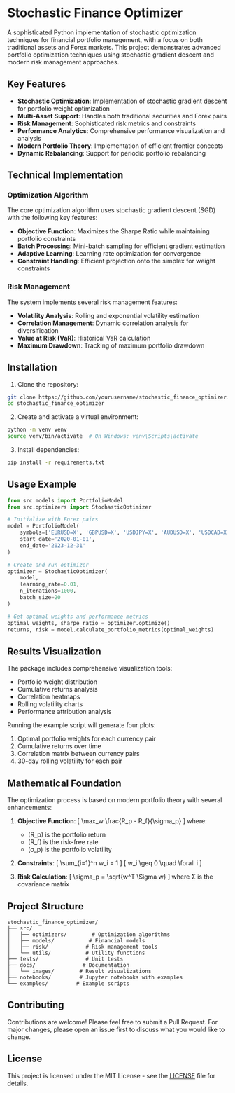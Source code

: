 # Stochastic Finance Optimizer

A sophisticated Python implementation of stochastic optimization techniques for financial portfolio management, with a focus on both traditional assets and Forex markets. This project demonstrates advanced portfolio optimization techniques using stochastic gradient descent and modern risk management approaches.

## Key Features

- **Stochastic Optimization**: Implementation of stochastic gradient descent for portfolio weight optimization
- **Multi-Asset Support**: Handles both traditional securities and Forex pairs
- **Risk Management**: Sophisticated risk metrics and constraints
- **Performance Analytics**: Comprehensive performance visualization and analysis
- **Modern Portfolio Theory**: Implementation of efficient frontier concepts
- **Dynamic Rebalancing**: Support for periodic portfolio rebalancing

## Technical Implementation

### Optimization Algorithm

The core optimization algorithm uses stochastic gradient descent (SGD) with the following key features:

- **Objective Function**: Maximizes the Sharpe Ratio while maintaining portfolio constraints
- **Batch Processing**: Mini-batch sampling for efficient gradient estimation
- **Adaptive Learning**: Learning rate optimization for convergence
- **Constraint Handling**: Efficient projection onto the simplex for weight constraints

### Risk Management

The system implements several risk management features:

- **Volatility Analysis**: Rolling and exponential volatility estimation
- **Correlation Management**: Dynamic correlation analysis for diversification
- **Value at Risk (VaR)**: Historical VaR calculation
- **Maximum Drawdown**: Tracking of maximum portfolio drawdown

## Installation

1. Clone the repository:
```bash
git clone https://github.com/yourusername/stochastic_finance_optimizer.git
cd stochastic_finance_optimizer
```

2. Create and activate a virtual environment:
```bash
python -m venv venv
source venv/bin/activate  # On Windows: venv\Scripts\activate
```

3. Install dependencies:
```bash
pip install -r requirements.txt
```

## Usage Example

```python
from src.models import PortfolioModel
from src.optimizers import StochasticOptimizer

# Initialize with Forex pairs
model = PortfolioModel(
    symbols=['EURUSD=X', 'GBPUSD=X', 'USDJPY=X', 'AUDUSD=X', 'USDCAD=X'],
    start_date='2020-01-01',
    end_date='2023-12-31'
)

# Create and run optimizer
optimizer = StochasticOptimizer(
    model,
    learning_rate=0.01,
    n_iterations=1000,
    batch_size=20
)

# Get optimal weights and performance metrics
optimal_weights, sharpe_ratio = optimizer.optimize()
returns, risk = model.calculate_portfolio_metrics(optimal_weights)
```

## Results Visualization

The package includes comprehensive visualization tools:

- Portfolio weight distribution
- Cumulative returns analysis
- Correlation heatmaps
- Rolling volatility charts
- Performance attribution analysis

Running the example script will generate four plots:
1. Optimal portfolio weights for each currency pair
2. Cumulative returns over time
3. Correlation matrix between currency pairs
4. 30-day rolling volatility for each pair

## Mathematical Foundation

The optimization process is based on modern portfolio theory with several enhancements:

1. **Objective Function**:
   \[ \max_w \frac{R_p - R_f}{\sigma_p} \]
   where:
   - \(R_p\) is the portfolio return
   - \(R_f\) is the risk-free rate
   - \(σ_p\) is the portfolio volatility

2. **Constraints**:
   \[ \sum_{i=1}^n w_i = 1 \]
   \[ w_i \geq 0 \quad \forall i \]

3. **Risk Calculation**:
   \[ \sigma_p = \sqrt{w^T \Sigma w} \]
   where Σ is the covariance matrix

## Project Structure

```
stochastic_finance_optimizer/
├── src/
│   ├── optimizers/        # Optimization algorithms
│   ├── models/           # Financial models
│   ├── risk/            # Risk management tools
│   └── utils/           # Utility functions
├── tests/               # Unit tests
├── docs/               # Documentation
│   └── images/        # Result visualizations
├── notebooks/         # Jupyter notebooks with examples
└── examples/         # Example scripts
```

## Contributing

Contributions are welcome! Please feel free to submit a Pull Request. For major changes, please open an issue first to discuss what you would like to change.

## License

This project is licensed under the MIT License - see the [LICENSE](LICENSE) file for details. 